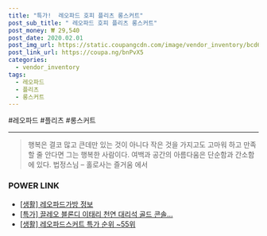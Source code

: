 ```yaml
--- 
title: "특가!  레오파드 호피 플리츠 롱스커트" 
post_sub_title: " 레오파드 호피 플리츠 롱스커트" 
post_money: ₩ 29,540 
post_date: 2020.02.01 
post_img_url: https://static.coupangcdn.com/image/vendor_inventory/bcd6/bae745210a3cc0004542f6bf25865ed5e5c97367b26270f51549817be0e4.jpg 
post_link_url: https://coupa.ng/bnPvX5 
categories: 
  - vendor_inventory 
tags: 
  - 레오파드 
  - 플리츠 
  - 롱스커트 
--- 
```

  #레오파드 #플리츠 #롱스커트 
<hr> 

> 행복은 결코 많고 큰데만 있는 것이 아니다 작은 것을 가지고도 고마워 하고 만족할 줄 안다면 그는 행복한 사람이다. 여백과 공간의 아름다움은 단순함과 간소함에 있다. 법정스님 – 홀로사는 즐거움 에서 


### POWER LINK

* <a href="https://blog.naver.com/santokki14/221770918874" target="_blank"> [생활] 레오파드가방 정보 </a>
* <a href="https://blog.naver.com/sakai111/221789329909" target="_blank">[특가] 끌레오 블론디 이태리 천연 대리석 골드 콘솔...</a>
* <a href="https://blog.naver.com/sakai111/221792344889" target="_blank"> [생활] 레오파드스커트 특가 순위 ~55위</a>
